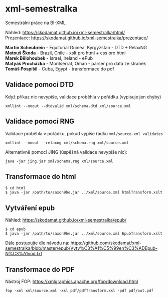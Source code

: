 # xml-semestralka
Semestrálni práce na BI-XML <br/>

Náhled: https://skodamat.github.io/xml-semestralka/html/ <br/>
Prezentace: https://skodamat.github.io/xml-semestralka/prezentace/ <br/>

<b>Martin Scheubrein</b> - Equitorial Guinea, Kyrgyzstan - DTD + RelaxNG <br/>
<b>Matouš Škoda</b> - Brazil, Chile - xslt pro html + css pro html<br/>
<b>Marek Bělohoubek</b> - Israel, Ireland - ePub<br/>
<b>Matyáš Procházka</b> - Montserrat, Oman - parser pro data ze stranek<br/>
<b>Tomáš Pospíšil</b> - Cuba, Egypt - transformace do pdf<br/>

## Validace pomocí DTD

Když příkaz nic nevypíše, validace proběhla v pořádku (vypisuje jen chyby)

```
xmllint --noout --dtdvalid xml/schema.dtd xml/source.xml
```

## Validace pomocí RNG

Validace proběhla v pořádku, pokud vypíše řádku `xml/source.xml validates`

```
xmllint --noout --relaxng xml/schema.rng xml/source.xml
```

Alternativně pomocí JING (úspěšná validace nevypíše nic):
```
java -jar jing.jar xml/schema.rng xml/source.xml
```

## Transformace do html
```
$ cd html
$ java -jar /path/to/saxon9he.jar ../xml/source.xml htmlTransform.xslt
```

## Vytváření epub
Náhled: https://skodamat.github.io/xml-semestralka/epub/
```
$ cd epub
$ java -jar /path/to/saxon9he.jar ../xml/source.xml EpubTransform.xslt
```
Dále postupujte dle návodu na: https://github.com/skodamat/xml-semestralka/blob/master/epub/Vytv%C3%A1%C5%99en%C3%ADEpub-N%C3%A1vod.txt

## Transformace do PDF

Nástroj FOP: https://xmlgraphics.apache.org/fop/download.html
```
fop -xml xml/source.xml -xsl pdf/pdfTransform.xsl -pdf pdf/out.pdf
```
